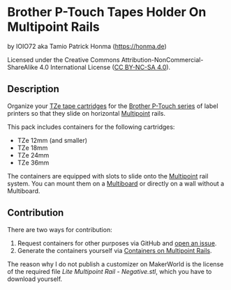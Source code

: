 # Brother P-Touch Tapes Holder On Multipoint Rails

by IOIO72 aka Tamio Patrick Honma (https://honma.de)

Licensed under the Creative Commons Attribution-NonCommercial-ShareAlike 4.0 International License ([CC BY-NC-SA 4.0](https://creativecommons.org/licenses/by-nc-sa/4.0/)).

## Description

Organize your [TZe tape cartridges](https://store.brother.de/verbrauchsmaterial/tze-baender) for the [Brother P-Touch series](https://store.brother.de/etiketten-und-belegdrucker/p-touch-beschriftungsgeraete) of label printers so that they slide on horizontal [Multipoint](https://www.multiboard.io/parts-library/multipoint/multipoints) rails.

This pack includes containers for the following cartridges:

* TZe 12mm (and smaller)
* TZe 18mm
* TZe 24mm
* TZe 36mm

The containers are equipped with slots to slide onto the [Multipoint](https://www.multiboard.io/parts-library/multipoint/multipoints) rail system. You can mount them on a [Multiboard](https://www.multiboard.io/) or directly on a wall without a Multiboard.

## Contribution

There are two ways for contribution:

1. Request containers for other purposes via GitHub and [open an issue](https://github.com/IOIO72/containers-on-multipoint-rails/issues/new/choose).
2. Generate the containers yourself via [Containers on Multipoint Rails](https://github.com/IOIO72/containers-on-multipoint-rails).

The reason why I do not publish a customizer on MakerWorld is the license of the required file *Lite Multipoint Rail - Negative.stl*, which you have to download yourself.
